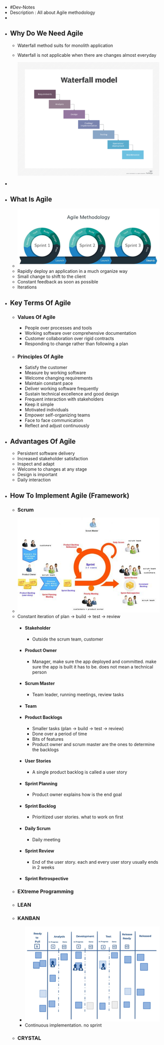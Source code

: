 - #Dev-Notes
- Description : All about Agile methodology
-
- ## Why Do We Need Agile
	- Waterfall method suits for monolith application
	- Waterfall is not applicable when there are changes almost everyday
	  
	  ![waterfall model.png](../assets/waterfall_model_1642338036670_0.png)
-
- ## What Is Agile
	- ![agile model.jpg](../assets/agile_model_1642338113943_0.jpg)
	- Rapidly deploy an application in a much organize way
	- Small change to shift to the client
	- Constant feedback as soon as possible
	- Iterations
- ## Key Terms Of Agile
	- ### Values Of Agile
		- People over processes and tools
		- Working software over comprehensive documentation
		- Customer collaboration over rigid contracts
		- Responding to change rather than following a plan
	- ### Principles Of Agile
		- Satisfy the customer
		- Measure by working software
		- Welcome changing requirements
		- Maintain constant pace
		- Deliver working software frequently
		- Sustain technical excellence and good design
		- Frequent interaction with stakeholders
		- Keep it simple
		- Motivated individuals
		- Empower self-organizing teams
		- Face to face communication
		- Reflect and adjust continuously
- ## Advantages Of Agile
	- Persistent software delivery
	- Increased stakeholder satisfaction
	- Inspect and adapt
	- Welcome to changes at any stage
	- Design is important
	- Daily interaction
- ## How To Implement Agile (Framework)
	- ### Scrum
	- ![scrum model.jpg](../assets/scrum_model_1642338830927_0.jpg)
	- Constant iteration of plan -> build -> test -> review
		- #### Stakeholder
			- Outside the scrum team, customer
		- #### Product Owner
			- Manager, make sure the app deployed and committed. make sure the app is built it has to be. does not mean a technical person
		- #### Scrum Master
			- Team leader, running meetings, review tasks
		- #### Team
		- #### Product Backlogs
			- Smaller tasks (plan -> build -> test -> review)
			- Done over a period of time
			- Bits of features
			- Product owner and scrum master are the ones to determine the backlogs
		- #### User Stories
			- A single product backlog is called a user story
		- #### Sprint Planning
			- Product owner explains how is the end goal
		- #### Sprint Backlog
			- Prioritized user stories. what to work on first
		- #### Daily Scrum
			- Daily meeting
		- #### Sprint Review
			- End of the user story. each and every user story usually ends in 2 weeks
		- #### Sprint Retrospective
	- ### EXtreme Programming
	- ### LEAN
	- ### KANBAN
		- ![kanban system.jpg](../assets/kanban_system_1642339494061_0.jpg)
		- Continuous implementation. no sprint
	- ### CRYSTAL